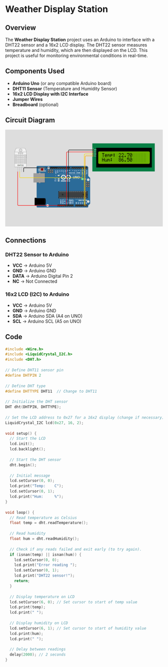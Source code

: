 # Weather Display Station

## Overview

The **Weather Display Station** project uses an Arduino to interface with a DHT22 sensor and a 16x2 LCD display. The DHT22 sensor measures temperature and humidity, which are then displayed on the LCD. This project is useful for monitoring environmental conditions in real-time.

## Components Used

- **Arduino Uno** (or any compatible Arduino board)
- **DHT11 Sensor** (Temperature and Humidity Sensor)
- **16x2 LCD Display with I2C Interface**
- **Jumper Wires**
- **Breadboard** (optional)

## Circuit Diagram

<img src="https://github.com/Lokimux/Temp---Humidity-Monitor/blob/main/circuit.png" />

## Connections

### DHT22 Sensor to Arduino
- **VCC** -> Arduino 5V
- **GND** -> Arduino GND
- **DATA** -> Arduino Digital Pin 2
- **NC** -> Not Connected

### 16x2 LCD (I2C) to Arduino
- **VCC** -> Arduino 5V
- **GND** -> Arduino GND
- **SDA** -> Arduino SDA (A4 on UNO)
- **SCL** -> Arduino SCL (A5 on UNO)

## Code

```cpp
#include <Wire.h>
#include <LiquidCrystal_I2C.h>
#include <DHT.h>

// Define DHT11 sensor pin
#define DHTPIN 2

// Define DHT type
#define DHTTYPE DHT11  // Change to DHT11

// Initialize the DHT sensor
DHT dht(DHTPIN, DHTTYPE);

// Set the LCD address to 0x27 for a 16x2 display (change if necessary)
LiquidCrystal_I2C lcd(0x27, 16, 2);

void setup() {
  // Start the LCD
  lcd.init();
  lcd.backlight();
  
  // Start the DHT sensor
  dht.begin();
  
  // Initial message
  lcd.setCursor(0, 0);
  lcd.print("Temp:    C");
  lcd.setCursor(0, 1);
  lcd.print("Hum:     %");
}

void loop() {
  // Read temperature as Celsius
  float temp = dht.readTemperature();
  
  // Read humidity
  float hum = dht.readHumidity();
  
  // Check if any reads failed and exit early (to try again).
  if (isnan(temp) || isnan(hum)) {
    lcd.setCursor(0, 0);
    lcd.print("Error reading ");
    lcd.setCursor(0, 1);
    lcd.print("DHT22 sensor!");
    return;
  }

  // Display temperature on LCD
  lcd.setCursor(6, 0); // Set cursor to start of temp value
  lcd.print(temp);
  lcd.print(" ");
  
  // Display humidity on LCD
  lcd.setCursor(6, 1); // Set cursor to start of humidity value
  lcd.print(hum);
  lcd.print(" ");

  // Delay between readings
  delay(2000); // 2 seconds
}
